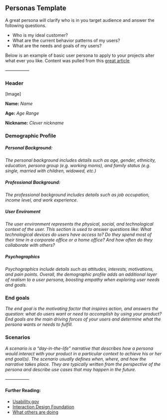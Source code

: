 ## Personas Template
A great persona will clarify who is in you target audience and answer the following questions.

- Who is my ideal customer?
- What are the current behavior patterns of my users?
- What are the needs and goals of my users?

Below is an example of basic user persona to apply to your projects alter what ever you like. Content was pulled from this [great article](https://careerfoundry.com/en/blog/ux-design/how-to-define-a-user-persona/)

–––––––––––

### Header
[Image]

**Name:** _Name_

**Age:** _Age Range_

**Nickname:** _Clever nickname_


### Demographic Profile
##### Personal Background:
_The personal background includes details such as age, gender, ethnicity, education, persona group (e.g. working moms), and family status (e.g. single, married with children, widowed, etc.)_

##### Professional Background:
_The professional background includes details such as job occupation, income level, and work experience._

##### User Enviroment
_The user environment represents the physical, social, and technological context of the user. This section is used to answer questions like: What technological devices do users have access to? Do they spend most of their time in a corporate office or a home office? And how often do they collaborate with others?_

##### Psychographics
_Psychographics include details such as attitudes, interests, motivations, and pain points. Overall, the demographic profile adds an additional layer of realism to a user persona, boosting empathy when exploring user needs and goals._


### End goals
_The end goal is the motivating factor that inspires action, and answers the question: what do users want or need to accomplish by using your product? End goals are the main driving forces of your users and determine what the persona wants or needs to fulfill._

### Scenarios
_A scenario is a “day-in-the-life” narrative that describes how a persona would interact with your product in a particular context to achieve his or her end goal(s). The scenario usually defines when, where, and how the narrative takes place. They are typically written from the perspective of the persona and describe use cases that may happen in the future._


–––––––––––
#### Further Reading:
- [Usability.gov](https://www.usability.gov/how-to-and-tools/methods/personas.html)
- [Interaction Design Foundation](https://www.interaction-design.org/literature/topics/user-personas)
- [What others are doing](https://venngage.com/blog/user-persona-examples/)
